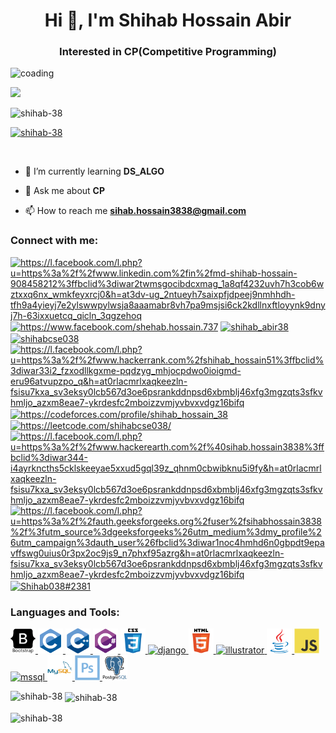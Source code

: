 <h1 align="center">Hi 👋, I'm Shihab Hossain Abir</h1>
<h3 align="center">Interested in CP(Competitive Programming)</h3>
<img aling="right" alt="coading" width= "400" src>
<p align = "left"> <img src="https://www.google.com/url?sa=i&url=https%3A%2F%2Fwww.pinterest.com%2Ftyresswhite%2Fcoding-animations%2F&psig=AOvVaw2491fxNWY1tc2eHYgsGPAS&ust=1684481537561000&source=images&cd=vfe&ved=0CA4QjRxqFwoTCJC_sPKs_v4CFQAAAAAdAAAAABAD">
<p align="left"> <img src="https://komarev.com/ghpvc/?username=shihab-38&label=Profile%20views&color=0e75b6&style=flat" alt="shihab-38" /> </p>

<p align="left"> <a href="https://github.com/ryo-ma/github-profile-trophy"><img src="https://github-profile-trophy.vercel.app/?username=shihab-38" alt="shihab-38" /></a> </p>

<p align="left"> <a href="https://twitter.com/" target="blank"><img src="https://img.shields.io/twitter/follow/?logo=twitter&style=for-the-badge" alt="" /></a> </p>

- 🌱 I’m currently learning **DS_ALGO**

- 💬 Ask me about **CP**

- 📫 How to reach me **sihab.hossain3838@gmail.com**

<h3 align="left">Connect with me:</h3>
<p align="left">
<a href="https://linkedin.com/in/https://l.facebook.com/l.php?u=https%3a%2f%2fwww.linkedin.com%2fin%2fmd-shihab-hossain-908458212%3ffbclid%3diwar2twmsgocibdcxmag_1a8qf4232uvh7h3cob6wztxxq6nx_wmkfeyxrcj0&h=at3dv-ug_2ntueyh7saixpfjdpeej9nmhhdh-tfh9a4yieyj7e2ylswwpylwsja8aaamabr8vh7pa9msjsi6ck2kdllnxftloyynk9dnyj7h-63ixxuetcq_qicln_3qgzehoq" target="blank"><img align="center" src="https://raw.githubusercontent.com/rahuldkjain/github-profile-readme-generator/master/src/images/icons/Social/linked-in-alt.svg" alt="https://l.facebook.com/l.php?u=https%3a%2f%2fwww.linkedin.com%2fin%2fmd-shihab-hossain-908458212%3ffbclid%3diwar2twmsgocibdcxmag_1a8qf4232uvh7h3cob6wztxxq6nx_wmkfeyxrcj0&h=at3dv-ug_2ntueyh7saixpfjdpeej9nmhhdh-tfh9a4yieyj7e2ylswwpylwsja8aaamabr8vh7pa9msjsi6ck2kdllnxftloyynk9dnyj7h-63ixxuetcq_qicln_3qgzehoq" height="30" width="40" /></a>
<a href="https://fb.com/https://www.facebook.com/shehab.hossain.737" target="blank"><img align="center" src="https://raw.githubusercontent.com/rahuldkjain/github-profile-readme-generator/master/src/images/icons/Social/facebook.svg" alt="https://www.facebook.com/shehab.hossain.737" height="30" width="40" /></a>
<a href="https://instagram.com/shihab_abir38" target="blank"><img align="center" src="https://raw.githubusercontent.com/rahuldkjain/github-profile-readme-generator/master/src/images/icons/Social/instagram.svg" alt="shihab_abir38" height="30" width="40" /></a>
<a href="https://www.codechef.com/users/shihabcse038" target="blank"><img align="center" src="https://cdn.jsdelivr.net/npm/simple-icons@3.1.0/icons/codechef.svg" alt="shihabcse038" height="30" width="40" /></a>
<a href="https://www.hackerrank.com/https://l.facebook.com/l.php?u=https%3a%2f%2fwww.hackerrank.com%2fshihab_hossain51%3ffbclid%3diwar33i2_fzxodllkgxme-pqdzyg_mhjocpdwo0ioigmd-eru96atvupzpo_q&h=at0rlacmrlxaqkeezln-fsisu7kxa_sv3eksy0lcb567d3oe6psrankddnpsd6xbmblj46xfg3mgzqts3sfkvhmljo_azxm8eae7-ykrdesfc2mboizzvmjyvbvxvdgz16bifq" target="blank"><img align="center" src="https://raw.githubusercontent.com/rahuldkjain/github-profile-readme-generator/master/src/images/icons/Social/hackerrank.svg" alt="https://l.facebook.com/l.php?u=https%3a%2f%2fwww.hackerrank.com%2fshihab_hossain51%3ffbclid%3diwar33i2_fzxodllkgxme-pqdzyg_mhjocpdwo0ioigmd-eru96atvupzpo_q&h=at0rlacmrlxaqkeezln-fsisu7kxa_sv3eksy0lcb567d3oe6psrankddnpsd6xbmblj46xfg3mgzqts3sfkvhmljo_azxm8eae7-ykrdesfc2mboizzvmjyvbvxvdgz16bifq" height="30" width="40" /></a>
<a href="https://codeforces.com/profile/https://codeforces.com/profile/shihab_hossain_38" target="blank"><img align="center" src="https://raw.githubusercontent.com/rahuldkjain/github-profile-readme-generator/master/src/images/icons/Social/codeforces.svg" alt="https://codeforces.com/profile/shihab_hossain_38" height="30" width="40" /></a>
<a href="https://www.leetcode.com/https://leetcode.com/shihabcse038/" target="blank"><img align="center" src="https://raw.githubusercontent.com/rahuldkjain/github-profile-readme-generator/master/src/images/icons/Social/leet-code.svg" alt="https://leetcode.com/shihabcse038/" height="30" width="40" /></a>
<a href="https://www.hackerearth.com/https://l.facebook.com/l.php?u=https%3a%2f%2fwww.hackerearth.com%2f%40sihab.hossain3838%3ffbclid%3diwar344-i4ayrkncths5cklskeeyae5xxud5gql39z_qhnm0cbwibknu5i9fy&h=at0rlacmrlxaqkeezln-fsisu7kxa_sv3eksy0lcb567d3oe6psrankddnpsd6xbmblj46xfg3mgzqts3sfkvhmljo_azxm8eae7-ykrdesfc2mboizzvmjyvbvxvdgz16bifq" target="blank"><img align="center" src="https://raw.githubusercontent.com/rahuldkjain/github-profile-readme-generator/master/src/images/icons/Social/hackerearth.svg" alt="https://l.facebook.com/l.php?u=https%3a%2f%2fwww.hackerearth.com%2f%40sihab.hossain3838%3ffbclid%3diwar344-i4ayrkncths5cklskeeyae5xxud5gql39z_qhnm0cbwibknu5i9fy&h=at0rlacmrlxaqkeezln-fsisu7kxa_sv3eksy0lcb567d3oe6psrankddnpsd6xbmblj46xfg3mgzqts3sfkvhmljo_azxm8eae7-ykrdesfc2mboizzvmjyvbvxvdgz16bifq" height="30" width="40" /></a>
<a href="https://auth.geeksforgeeks.org/user/https://l.facebook.com/l.php?u=https%3a%2f%2fauth.geeksforgeeks.org%2fuser%2fsihabhossain3838%2f%3futm_source%3dgeeksforgeeks%26utm_medium%3dmy_profile%26utm_campaign%3dauth_user%26fbclid%3diwar1noc4hmhd6n0gbpdt9epavffswg0uius0r3px2oc9js9_n7phxf95azrg&h=at0rlacmrlxaqkeezln-fsisu7kxa_sv3eksy0lcb567d3oe6psrankddnpsd6xbmblj46xfg3mgzqts3sfkvhmljo_azxm8eae7-ykrdesfc2mboizzvmjyvbvxvdgz16bifq" target="blank"><img align="center" src="https://raw.githubusercontent.com/rahuldkjain/github-profile-readme-generator/master/src/images/icons/Social/geeks-for-geeks.svg" alt="https://l.facebook.com/l.php?u=https%3a%2f%2fauth.geeksforgeeks.org%2fuser%2fsihabhossain3838%2f%3futm_source%3dgeeksforgeeks%26utm_medium%3dmy_profile%26utm_campaign%3dauth_user%26fbclid%3diwar1noc4hmhd6n0gbpdt9epavffswg0uius0r3px2oc9js9_n7phxf95azrg&h=at0rlacmrlxaqkeezln-fsisu7kxa_sv3eksy0lcb567d3oe6psrankddnpsd6xbmblj46xfg3mgzqts3sfkvhmljo_azxm8eae7-ykrdesfc2mboizzvmjyvbvxvdgz16bifq" height="30" width="40" /></a>
<a href="https://discord.gg/Shihab038#2381" target="blank"><img align="center" src="https://raw.githubusercontent.com/rahuldkjain/github-profile-readme-generator/master/src/images/icons/Social/discord.svg" alt="Shihab038#2381" height="30" width="40" /></a>
</p>

<h3 align="left">Languages and Tools:</h3>
<p align="left"> <a href="https://getbootstrap.com" target="_blank" rel="noreferrer"> <img src="https://raw.githubusercontent.com/devicons/devicon/master/icons/bootstrap/bootstrap-plain-wordmark.svg" alt="bootstrap" width="40" height="40"/> </a> <a href="https://www.cprogramming.com/" target="_blank" rel="noreferrer"> <img src="https://raw.githubusercontent.com/devicons/devicon/master/icons/c/c-original.svg" alt="c" width="40" height="40"/> </a> <a href="https://www.w3schools.com/cpp/" target="_blank" rel="noreferrer"> <img src="https://raw.githubusercontent.com/devicons/devicon/master/icons/cplusplus/cplusplus-original.svg" alt="cplusplus" width="40" height="40"/> </a> <a href="https://www.w3schools.com/cs/" target="_blank" rel="noreferrer"> <img src="https://raw.githubusercontent.com/devicons/devicon/master/icons/csharp/csharp-original.svg" alt="csharp" width="40" height="40"/> </a> <a href="https://www.w3schools.com/css/" target="_blank" rel="noreferrer"> <img src="https://raw.githubusercontent.com/devicons/devicon/master/icons/css3/css3-original-wordmark.svg" alt="css3" width="40" height="40"/> </a> <a href="https://www.djangoproject.com/" target="_blank" rel="noreferrer"> <img src="https://cdn.worldvectorlogo.com/logos/django.svg" alt="django" width="40" height="40"/> </a> <a href="https://www.w3.org/html/" target="_blank" rel="noreferrer"> <img src="https://raw.githubusercontent.com/devicons/devicon/master/icons/html5/html5-original-wordmark.svg" alt="html5" width="40" height="40"/> </a> <a href="https://www.adobe.com/in/products/illustrator.html" target="_blank" rel="noreferrer"> <img src="https://www.vectorlogo.zone/logos/adobe_illustrator/adobe_illustrator-icon.svg" alt="illustrator" width="40" height="40"/> </a> <a href="https://www.java.com" target="_blank" rel="noreferrer"> <img src="https://raw.githubusercontent.com/devicons/devicon/master/icons/java/java-original.svg" alt="java" width="40" height="40"/> </a> <a href="https://developer.mozilla.org/en-US/docs/Web/JavaScript" target="_blank" rel="noreferrer"> <img src="https://raw.githubusercontent.com/devicons/devicon/master/icons/javascript/javascript-original.svg" alt="javascript" width="40" height="40"/> </a> <a href="https://www.microsoft.com/en-us/sql-server" target="_blank" rel="noreferrer"> <img src="https://www.svgrepo.com/show/303229/microsoft-sql-server-logo.svg" alt="mssql" width="40" height="40"/> </a> <a href="https://www.mysql.com/" target="_blank" rel="noreferrer"> <img src="https://raw.githubusercontent.com/devicons/devicon/master/icons/mysql/mysql-original-wordmark.svg" alt="mysql" width="40" height="40"/> </a> <a href="https://www.photoshop.com/en" target="_blank" rel="noreferrer"> <img src="https://raw.githubusercontent.com/devicons/devicon/master/icons/photoshop/photoshop-line.svg" alt="photoshop" width="40" height="40"/> </a> <a href="https://www.postgresql.org" target="_blank" rel="noreferrer"> <img src="https://raw.githubusercontent.com/devicons/devicon/master/icons/postgresql/postgresql-original-wordmark.svg" alt="postgresql" width="40" height="40"/> </a> </p>

<p><img align="left" src="https://github-readme-stats.vercel.app/api/top-langs?username=shihab-38&show_icons=true&locale=en&layout=compact" alt="shihab-38" /></p>

<p>&nbsp;<img align="center" src="https://github-readme-stats.vercel.app/api?username=shihab-38&show_icons=true&locale=en" alt="shihab-38" /></p>

<p><img align="center" src="https://github-readme-streak-stats.herokuapp.com/?user=shihab-38&" alt="shihab-38" /></p>
